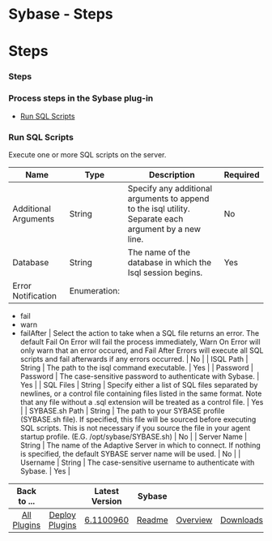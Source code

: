 
Sybase - Steps
==============

# Steps


### Steps



### Process steps in the Sybase plug-in

* [Run SQL Scripts](#run_sql_scripts)


### Run SQL Scripts

Execute one or more SQL scripts on the server.


| Name | Type | Description | Required |
| --- | --- | --- | --- |
| Additional Arguments | String | Specify any additional arguments to append to the isql utility. Separate each argument by a new line. | No |
| Database | String | The name of the database in which the Isql session begins. | Yes |
| Error Notification | Enumeration:
* fail
* warn
* failAfter
| Select the action to take when a SQL file returns an error. The default Fail On Error will fail the process immediately, Warn On Error will only warn that an error occured, and Fail After Errors will execute all SQL scripts and fail afterwards if any errors occurred. | No |
| ISQL Path | String | The path to the isql command executable. | Yes |
| Password | Password | The case-sensitive password to authenticate with Sybase. | Yes |
| SQL Files | String | Specify either a list of SQL files separated by newlines, or a control file containing files listed in the same format. Note that any file without a .sql extension will be treated as a control file. | Yes |
| SYBASE.sh Path | String | The path to your SYBASE profile (SYBASE.sh file). If specified, this file will be sourced before executing SQL scripts. This is not necessary if you source the file in your agent startup profile. (E.G. /opt/sybase/SYBASE.sh) | No |
| Server Name | String | The name of the Adaptive Server in which to connect. If nothing is specified, the default SYBASE server name will be used. | No |
| Username | String | The case-sensitive username to authenticate with Sybase. | Yes |



|Back to ...||Latest Version|Sybase |||
| :---: | :---: | :---: | :---: | :---: | :---: |
|[All Plugins](../../index.md)|[Deploy Plugins](../README.md)|[6.1100960](https://raw.githubusercontent.com/UrbanCode/IBM-UCD-PLUGINS/main/files/sybase/plugins-sybase-6.1100960.zip)|[Readme](README.md)|[Overview](overview.md)|[Downloads](downloads.md)|
